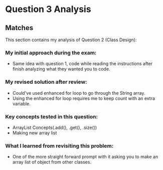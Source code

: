 # Question 3 Analysis
## Matches
This section contains my analysis of Question 2 (Class Design):

### My initial approach during the exam:
- Same idea with question 1, code while reading the instructions after finish analyzing what they wanted you to code.
### My revised solution after review:
- Could've used enhanced for loop to go through the String array.
- Using the enhanced for loop requires me to keep count with an extra variable.
### Key concepts tested in this question:
- ArrayList Concepts(.add(), .get(), .size())
- Making new array list
### What I learned from revisiting this problem:
- One of the more straight forward prompt with it asking you to make an array list of object from other classes.

